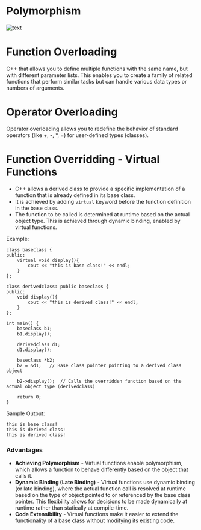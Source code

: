 # Polymorphism

![text](https://media.geeksforgeeks.org/wp-content/uploads/20230127192347/Types-of-poymorphism.png)

# Function Overloading
C++ that allows you to define multiple functions with the same name, but with different parameter lists.
This enables you to create a family of related functions that perform similar tasks but can handle various data types or numbers of arguments.

# Operator Overloading
Operator overloading allows you to redefine the behavior of standard operators (like +, -, *, =) for user-defined types (classes).

# Function Overridding - Virtual Functions
* C++ allows a derived class to provide a specific implementation of a function that is already defined in its base class.
* It is achieved by adding `virtual` keyword before the function definition in the base class.
* The function to be called is determined at runtime based on the actual object type. This is achieved through dynamic binding, enabled by virtual functions.

Example:
````
class baseclass {
public:
	virtual void display(){
		cout << "this is base class!" << endl;
	}
};

class derivedclass: public baseclass {
public:
	void display(){
		cout << "this is derived class!" << endl;
	}
};

int main() {
	baseclass b1;
	b1.display();
	
	derivedclass d1;
	d1.display();
	
	baseclass *b2;
	b2 = &d1;	// Base class pointer pointing to a derived class object
		
	b2->display();	// Calls the overridden function based on the actual object type (derivedclass)
	
	return 0;
}
````
Sample Output:
````
this is base class!
this is derived class!
this is derived class!
````
### Advantages
* **Achieving Polymorphism** - Virtual functions enable polymorphism, which allows a function to behave differently based on the object that calls it.
* **Dynamic Binding (Late Binding)** - Virtual functions use dynamic binding (or late binding), where the actual function call is resolved at runtime based on the type of object pointed to or referenced by the base class pointer. This flexibility allows for decisions to be made dynamically at runtime rather than statically at compile-time.
* **Code Extensibility** - Virtual functions make it easier to extend the functionality of a base class without modifying its existing code.
